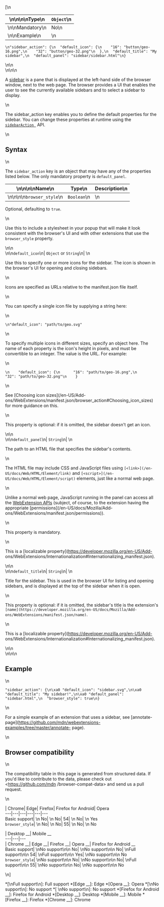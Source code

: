 [\n

\n\n\n\nType\n| `Object`\n  
---|---  
\n\nMandatory\n| No\n  
\n\nExample\n| \n

    
    
    \n"sidebar_action": {\n  "default_icon": {\n    "16": "button/geo-16.png",\n    "32": "button/geo-32.png"\n  },\n  "default_title": "My sidebar",\n  "default_panel": "sidebar/sidebar.html"\n}

\n\n  
\n\n\n

A [sidebar](/en-US/docs/Mozilla/Add-ons/WebExtensions/Sidebars) is a pane that
is displayed at the left-hand side of the browser window, next to the web
page. The browser provides a UI that enables the user to see the currently
available sidebars and to select a sidebar to display.

\n

The sidebar_action key enables you to define the default properties for the
sidebar. You can change these properties at runtime using the [`sidebarAction
`](/en-US/docs/Mozilla/Add-ons/WebExtensions/API/sidebarAction "Gets and sets
properties of an extension's sidebar.") API.

\n

## Syntax

\n

The `sidebar_action` key is an object that may have any of the properties
listed below. The only mandatory property is `default_panel`.

\n\n\n\nName\n| Type\n| Description\n  
---|---|---  
\n\n\n\n`browser_style`\n| `Boolean`\n| \n

Optional, defaulting to `true`.

\n

Use this to include a stylesheet in your popup that will make it look
consistent with the browser's UI and with other extensions that use the
`browser_style` property.

\n\n  
\n\n`default_icon`\n| `Object` or `String`\n| \n

Use this to specify one or more icons for the sidebar. The icon is shown in
the browser's UI for opening and closing sidebars.

\n

Icons are specified as URLs relative to the manifest.json file itself.

\n

You can specify a single icon file by supplying a string here:

\n

    
    
    \n"default_icon": "path/to/geo.svg"

\n

To specify multiple icons in different sizes, specify an object here. The name
of each property is the icon's height in pixels, and must be convertible to an
integer. The value is the URL. For example:

\n

    
    
    \n    "default_icon": {\n      "16": "path/to/geo-16.png",\n      "32": "path/to/geo-32.png"\n    }

\n

See [Choosing icon sizes](/en-US/Add-
ons/WebExtensions/manifest.json/browser_action#Choosing_icon_sizes) for more
guidance on this.

\n

This property is optional: if it is omitted, the sidebar doesn't get an icon.

\n\n  
\n\n`default_panel`\n| `String`\n| \n

The path to an HTML file that specifies the sidebar's contents.

\n

The HTML file may include CSS and JavaScript files using `[<link>](/en-
US/docs/Web/HTML/Element/link)` and `[<script>](/en-
US/docs/Web/HTML/Element/script)` elements, just like a normal web page.

\n

Unlike a normal web page, JavaScript running in the panel can access all the
[WebExtension APIs](/en-US/Add-ons/WebExtensions/API) (subject, of course, to
the extension having the appropriate [permissions](/en-US/docs/Mozilla/Add-
ons/WebExtensions/manifest.json/permissions)).

\n

This property is mandatory.

\n

This is a [localizable property](https://developer.mozilla.org/en-US/Add-
ons/WebExtensions/Internationalization#Internationalizing_manifest.json).

\n\n  
\n\n`default_title`\n| `String`\n| \n

Title for the sidebar. This is used in the browser UI for listing and opening
sidebars, and is displayed at the top of the sidebar when it is open.

\n

This property is optional: if it is omitted, the sidebar's title is the
extension's `[name](https://developer.mozilla.org/en-US/docs/Mozilla/Add-
ons/WebExtensions/manifest.json/name)`.

\n

This is a [localizable property](https://developer.mozilla.org/en-US/Add-
ons/WebExtensions/Internationalization#Internationalizing_manifest.json).

\n\n  
\n\n\n

## Example

\n

    
    
    "sidebar_action": {\n\xa0 "default_icon": "sidebar.svg",\n\xa0 "default_title": "My sidebar!",\n\xa0 "default_panel": "sidebar.html",\n  "browser_style": true\n}

\n

For a simple example of an extension that uses a sidebar, see [annotate-
page](https://github.com/mdn/webextensions-examples/tree/master/annotate-
page).

\n

## Browser compatibility

\n

The compatibility table in this page is generated from structured data. If
you'd like to contribute to the data, please check out <https://github.com/mdn
/browser-compat-data> and send us a pull request.

\n

| Chrome| Edge| Firefox| Firefox for Android| Opera  
---|---|---|---|---|---  
Basic support| \n No| \n No| 54| \n No| \n Yes  
`browser_style`| \n No| \n No| 55| \n No| \n No  
  
| Desktop __| Mobile __  
---|---|---  
| Chrome __| Edge __| Firefox __| Opera __| Firefox for Android __  
Basic support|  \nNo support\n\n No| \nNo support\n\n No| \nFull support\n\n
54| \nFull support\n\n Yes| \nNo support\n\n No  
`browser_style`| \nNo support\n\n No| \nNo support\n\n No| \nFull support\n\n
55| \nNo support\n\n No| \nNo support\n\n No  
  
\n]

  *[\nFull support\n]: Full support
  *[Edge __]: Edge
  *[Opera __]: Opera
  *[\nNo support\n]: No support
  *[ \nNo support\n]: No support
  *[Firefox for Android __]: Firefox for Android
  *[Desktop __]: Desktop
  *[Mobile __]: Mobile
  *[Firefox __]: Firefox
  *[Chrome __]: Chrome


